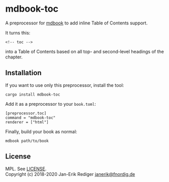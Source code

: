 # mdbook-toc

A preprocessor for [mdbook][] to add inline Table of Contents support.

[mdbook]: https://github.com/rust-lang-nursery/mdBook

It turns this:

```
<!-- toc -->
```

into a Table of Contents based on all top- and second-level headings of the chapter.

## Installation

If you want to use only this preprocessor, install the tool:

```
cargo install mdbook-toc
```

Add it as a preprocessor to your `book.toml`:

```
[preprocessor.toc]
command = "mdbook-toc"
renderer = ["html"]
```

Finally, build your book as normal:

```
mdbook path/to/book
```

## License

MPL. See [LICENSE](LICENSE).  
Copyright (c) 2018-2020 Jan-Erik Rediger <janerik@fnordig.de>
